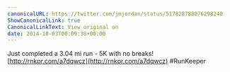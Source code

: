 ```yaml
---
canonicalURL: https://twitter.com/jmjordan/status/517828788076298240
ShowCanonicalLink: true
CanonicalLinkText: View original on
date: 2014-10-03T00:09:38+00:00
---
```

Just completed a 3.04 mi run - 5K with no breaks! [http://rnkpr.com/a7dqwcz](http://rnkpr.com/a7dqwcz) #RunKeeper